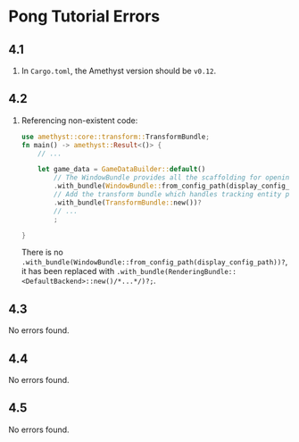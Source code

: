# Pong Tutorial Errors

## 4.1

1. In `Cargo.toml`, the Amethyst version should be `v0.12`.

## 4.2

1. Referencing non-existent code:

   ```rust
   use amethyst::core::transform::TransformBundle;
   fn main() -> amethyst::Result<()> {
       // ...

       let game_data = GameDataBuilder::default()
           // The WindowBundle provides all the scaffolding for opening a window
           .with_bundle(WindowBundle::from_config_path(display_config_path))?
           // Add the transform bundle which handles tracking entity positions
           .with_bundle(TransformBundle::new())?
           // ...
           ;

   }
   ```

   There is no `.with_bundle(WindowBundle::from_config_path(display_config_path))?`, it has been replaced with `.with_bundle(RenderingBundle::<DefaultBackend>::new()/*...*/)?;`.

## 4.3

No errors found.

## 4.4

No errors found.

## 4.5

No errors found.
